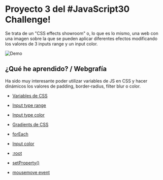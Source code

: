 # Proyecto 3 del #JavaScript30 Challenge!

Se trata de un "CSS effects showroom" o, lo que es lo mismo, una web con una imagen sobre la que se pueden aplicar diferentes efectos modificando los valores de 3 inputs range y un input color.

![Demo](https://github.com/sandrusmb/css-variables-and-js/blob/master/variables_css.gif?raw=true)

## ¿Qué he aprendido? / Webgrafía

Ha sido muy interesante poder utilizar variables de JS en CSS y hacer dinámicos los valores de padding, border-radius, filter blur o color.

- [Variables de CSS](https://developer.mozilla.org/es/docs/Web/CSS/Using_CSS_custom_properties)

- [Input type range](https://www.w3schools.com/Tags/att_input_type_range.asp)

- [Input type color](https://www.w3schools.com/tags/att_input_type_color.asp)

- [Gradients de CSS](https://www.w3schools.com/css/css3_gradients.asp)

- [forEach](https://developer.mozilla.org/es/docs/Web/JavaScript/Referencia/Objetos_globales/Array/forEach)

- [Input color](https://www.w3schools.com/tags/att_input_type_color.asp)

- [:root](https://developer.mozilla.org/es/docs/Web/CSS/:root)

- [setProperty()](https://developer.mozilla.org/en-US/docs/Web/API/CSSStyleDeclaration/setProperty)

- [mousemove event](https://developer.mozilla.org/en-US/docs/Web/API/Element/mousemove_event)
